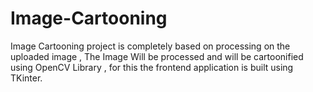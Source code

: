 # Image-Cartooning
Image Cartooning project is completely based on processing on the uploaded image , The Image Will be processed and will be cartoonified using OpenCV Library , for this the frontend application is built using TKinter.
